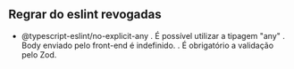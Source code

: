 ## Regrar do eslint revogadas

- @typescript-eslint/no-explicit-any
  . É possível utilizar a tipagem "any"
  . Body enviado pelo front-end é indefinido.
  . É obrigatório a validação pelo Zod.
